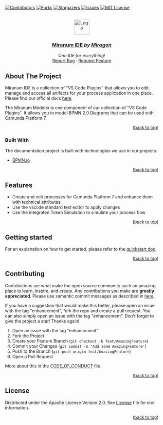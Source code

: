 <div id="top"></div>

<!-- PROJECT SHIELDS -->
[![Contributors][contributors-shield]][contributors-url]
[![Forks][forks-shield]][forks-url]
[![Stargazers][stars-shield]][stars-url]
[![Issues][issues-shield]][issues-url]
[![MIT License][license-shield]][license-url]
<!-- END OF PROJECT SHIELDS -->

<!-- PROJECT LOGO -->
<br />
<div align="center">
    <a href="#">
        <img src="https://raw.githubusercontent.com/FlowSquad/miranum-ide/main/images/komet_tp_bg.png" alt="Logo" height="50">
    </a>
    <h3 ><a href="https://miranum.com/">Miranum IDE</a> <i>by <a href="https://miragon.io/">Miragon</a></i></h3>
    <p>
        <i>One IDE for everything!</i>
        <br />
        <a href="https://github.com/FlowSquad/miranum-ide/issues">Report Bug</a>
        ·
        <a href="https://github.com/FlowSquad/miranum-ide/pulls">Request Feature</a>
    </p>
</div>


## About The Project

Miranum IDE is a collection of "VS Code Plugins" that allows you to edit, manage and access all artifacts for your 
process application in one place.
Please find our official docs [here](https://miranum.com/docs/components/miranum-ide/intro-miranum-ide).


The Miranum Modeler is one component of our collection of "VS Code Plugins".
It allows you to model BPMN 2.0 Diagrams that can be used with Camunda Platform 7.


<p align="right">(<a href="#top">back to top</a>)</p>

### Built With

The documentation project is built with technologies we use in our projects:

* [BPMN.io](https://bpmn.io/toolkit/bpmn-js/)

<p align="right">(<a href="#top">back to top</a>)</p>

## Features

* Create and edit processes for Camunda Platform 7 and enhance them with technical attributes.
* Use the vscode standard text editor to apply changes
* Use the integrated Token Simulation to simulate your process flow

<p align="right">(<a href="#top">back to top</a>)</p>

## Getting started

For an explanation on how to get started, please refer to the [quickstart doc](https://github.com/FlowSquad/miranum-ide/blob/main/docs/quickstart.md).

<p align="right">(<a href="#top">back to top</a>)</p>

<!--
## Documentation

For all further documentation, please refer to the [documentations doc](docs/extension/documentation.md).

<p align="right">(<a href="#top">back to top</a>)</p>
-->

## Contributing

Contributions are what make the open source community such an amazing place to learn, inspire, and create.
Any contributions you make are **greatly appreciated**. 
Please use semantic commit messages as described in [here](https://gist.github.com/joshbuchea/6f47e86d2510bce28f8e7f42ae84c716).

If you have a suggestion that would make this better, please open an issue with the tag "enhancement", fork the repo and create a pull request. You can also simply open an issue with the tag "enhancement".
Don't forget to give the project a star! Thanks again!

1. Open an issue with the tag "enhancement"
2. Fork the Project
3. Create your Feature Branch (`git checkout -b feat/AmazingFeature`)
4. Commit your Changes (`git commit -m 'Add some AmazingFeature'`)
5. Push to the Branch (`git push origin feat/AmazingFeature`)
6. Open a Pull Request

More about this in the [CODE_OF_CONDUCT](https://github.com/FlowSquad/miranum-ide/blob/main/CODE_OF_CONDUCT.md) file.

<p align="right">(<a href="#top">back to top</a>)</p>

## License

Distributed under the Apache License Version 2.0. See [License](https://github.com/FlowSquad/miranum-ide/blob/main/LICENSE) file for mor information.

<p align="right">(<a href="#top">back to top</a>)</p>

<!-- MARKDOWN LINKS & IMAGES -->
<!-- https://www.markdownguide.org/basic-syntax/#reference-style-links -->
[contributors-shield]: https://img.shields.io/github/contributors/FlowSquad/miranum-ide.svg?style=for-the-badge
[contributors-url]: https://github.com/FlowSquad/miranum-ide/graphs/contributors
[forks-shield]: https://img.shields.io/github/forks/FlowSquad/miranum-ide.svg?style=for-the-badge
[forks-url]: https://github.com/FlowSquad/miranum-ide/network/members
[stars-shield]: https://img.shields.io/github/stars/FlowSquad/miranum-ide.svg?style=for-the-badge
[stars-url]: https://github.com/FlowSquad/miranum-ide/stargazers
[issues-shield]: https://img.shields.io/github/issues/FlowSquad/miranum-ide.svg?style=for-the-badge
[issues-url]: https://github.com/FlowSquad/miranum-ide/issues
[license-shield]: https://img.shields.io/github/license/FlowSquad/miranum-ide.svg?style=for-the-badge
[license-url]: https://github.com/FlowSquad/miranum-ide/blob/main/LICENSE
